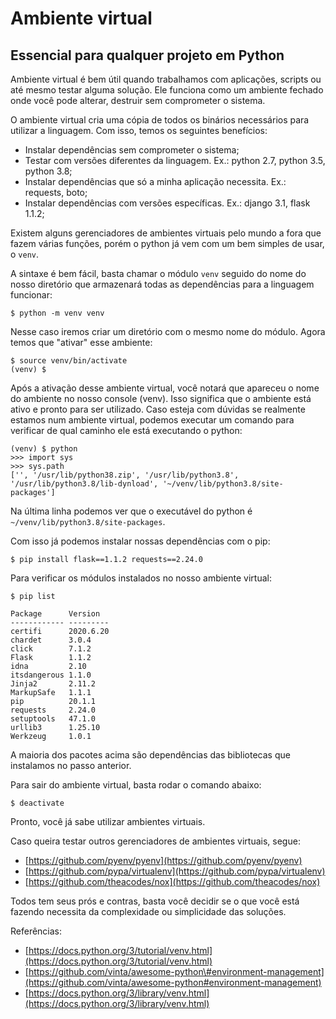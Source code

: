# Ambiente virtual

## Essencial para qualquer projeto em Python

Ambiente virtual  é bem útil quando trabalhamos com aplicações, scripts ou até mesmo testar alguma solução. Ele funciona como um ambiente fechado onde você pode alterar, destruir sem comprometer o sistema.

O ambiente virtual cria uma cópia de todos os binários necessários para utilizar a linguagem. Com isso, temos os seguintes benefícios:

* Instalar dependências sem comprometer o sistema;
* Testar com versões diferentes da linguagem. Ex.: python 2.7, python 3.5, python 3.8;
* Instalar dependências que só a minha aplicação necessita. Ex.: requests, boto;
* Instalar dependências com versões específicas. Ex.: django 3.1, flask 1.1.2;

Existem alguns gerenciadores de ambientes virtuais pelo mundo a fora que fazem várias funções, porém o python já vem com um bem simples de usar, o `venv`. 

A sintaxe é bem fácil, basta chamar o módulo `venv` seguido do nome do nosso diretório que armazenará todas as dependências para a linguagem funcionar:

```text
$ python -m venv venv
```

Nesse caso iremos criar um diretório com o mesmo nome do módulo. Agora temos que "ativar" esse ambiente:

```text
$ source venv/bin/activate
(venv) $
```

Após a ativação desse ambiente virtual, você notará que apareceu o nome do ambiente no nosso console \(venv\). Isso significa que o ambiente está ativo e pronto para ser utilizado. Caso esteja com dúvidas se realmente estamos num ambiente virtual, podemos executar um comando para verificar de qual caminho ele está executando o python:

```text
(venv) $ python
>>> import sys
>>> sys.path
['', '/usr/lib/python38.zip', '/usr/lib/python3.8', '/usr/lib/python3.8/lib-dynload', '~/venv/lib/python3.8/site-packages']
```

Na última linha podemos ver que o executável do python é `~/venv/lib/python3.8/site-packages`.

Com isso já podemos instalar nossas dependências com o pip:

```text
$ pip install flask==1.1.2 requests==2.24.0
```

Para verificar os módulos instalados no nosso ambiente virtual:

```text
$ pip list

Package      Version
------------ ---------
certifi      2020.6.20
chardet      3.0.4
click        7.1.2
Flask        1.1.2
idna         2.10
itsdangerous 1.1.0
Jinja2       2.11.2
MarkupSafe   1.1.1
pip          20.1.1
requests     2.24.0
setuptools   47.1.0
urllib3      1.25.10
Werkzeug     1.0.1
```

A maioria dos pacotes acima são dependências das bibliotecas que instalamos no passo anterior.

Para sair do ambiente virtual, basta rodar o comando abaixo:

```text
$ deactivate
```

Pronto, você já sabe utilizar ambientes virtuais.

Caso queira testar outros gerenciadores de ambientes virtuais, segue:

* [https://github.com/pyenv/pyenv](https://github.com/pyenv/pyenv)
* [https://github.com/pypa/virtualenv](https://github.com/pypa/virtualenv)
* [https://github.com/theacodes/nox](https://github.com/theacodes/nox)

Todos tem seus prós e contras, basta você decidir se o que você está fazendo necessita da complexidade ou simplicidade das soluções.

Referências:

* [https://docs.python.org/3/tutorial/venv.html](https://docs.python.org/3/tutorial/venv.html)
* [https://github.com/vinta/awesome-python\#environment-management](https://github.com/vinta/awesome-python#environment-management)
* [https://docs.python.org/3/library/venv.html](https://docs.python.org/3/library/venv.html)

